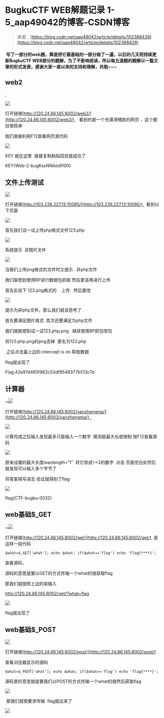 <!--yml
category: 未分类
date: 2022-04-26 14:22:01
-->

# BugkuCTF WEB解题记录 1-5_aap49042的博客-CSDN博客

> 来源：[https://blog.csdn.net/aap49042/article/details/102388428](https://blog.csdn.net/aap49042/article/details/102388428)

####  写了一部分的web题，算是把它最基础的一部分做了一遍，以后的几天将持续更新BugkuCTF WEB部分的题解，为了不影响阅读，所以每五道题的题解以一篇文章的形式发表，感谢大家一直以来的支持和理解，共勉~~~

## web2

[ ](https://www.cnblogs.com/Anser-dabao-982480259/p/9432021.html)

![](img/d3aaa641b083b896e6f5bd9498bc5200.png)

打开链接[http://120.24.86.145:8002/web2/](http://120.24.86.145:8002/web2/)    看到的是一个充满滑稽脸的网页 ，这个题目很简单

我们直接利用F12查看网页源代码

![](img/1acc829d7b007880971a4662d0fce7b9.png)

KEY 就在这里  直接复制粘贴回去就成功了

KEY{Web-2-bugKssNNikls9100}

## 文件上传测试

![](img/a26f23b94bfe7d4647135dd29ee44626.png)

打开链接[http://103.238.227.13:10085/](http://103.238.227.13:10085/)   看到以下页面

![](img/74951dd90a554d1c71ac0b012906619e.png)

首先我们试一试上传php格式文件123.php

![](img/a8e32b1c36e069de617a4ba7cda790f6.png)

系统提示  非图片文件 

![](img/8f88c6485d0ecadaa4343b0aea94d997.png)

当我们上传png格式的文件时又提示   非php文件

我们联想到使用BP进行数据包抓取 然后更该再进行上传

首先实验下 123.png格式的    上传   然后更改

![](img/01cd67da34fa5bf87f60d3b15727c5a5.png)

提示为非php文件，那么我们就该思考了

首先要满足图片格式  其次还要满足为php文件

我们就联想到试一试123.php.png   继续使用BP抓包改包

将123.php.png的png去掉  更名为123.php

 之后点击最上边的 intercept is on 释放数据  

flag就出现了

Flag:42e97d465f962c53df9549377b513c7e

## 计算器

~![](img/dea1b44390b87f248fd6d8b1123bead9.png)

打开链接[http://120.24.86.145:8002/yanzhengma/](http://120.24.86.145:8002/yanzhengma/)  

![](img/ac89ce406d5b6ae5951e32bc28759fb5.png)

计算完成之后输入发现最多只能输入一个数字  猜测是最大长度限制 按F12查看源码

![](img/7e0e428af400acf50dbd040db09ca58b.png)

原来设置的最大长度maxlength=“1”  将它改成>=2的数字  点击 页面空白处然后就发现可以输入多个字节了

将答案填写进去 验证就得到了flag

![](img/70e964a98a691cfe0a1fbf494b895039.png)

flag{CTF-bugku-0032}

## web基础$_GET

~![](img/0779a8f36dcfff69e95b605615263e5e.png)

打开链接[http://120.24.86.145:8002/get/](http://120.24.86.145:8002/get/)  是这样一段代码

```
$what=$_GET['what']; echo $what; if($what=='flag') echo 'flag{****}';
```

查看源码，

源码的意思是要以GET的方式传输一个what的值获取flag

那我们就按照上边的来输入

http://120.24.86.145:8002/get/?what=flag

![](img/6328f2c1e0a2c08c6f23a3338130039d.png)

flag就出现了 

## web基础$_POST

![](img/791ddd892c2f6c08d2b2ecee2e8f667f.png)

打开链接[http://120.24.86.145:8002/post/](http://120.24.86.145:8002/post/)

查看浏览器显示的源码

```
$what=$_POST['what']; echo $what; if($what=='flag') echo 'flag{****}';
```

源码里的意思就是要我们以POST的方式传输一个what的值然后获取flag

![](img/85069fb3ef6c7d25010ac1776a4d7087.png)

 那我们就按要求传输  flag就出来了

![](img/4b057aeaa97492589a7e03473e366cc4.png)